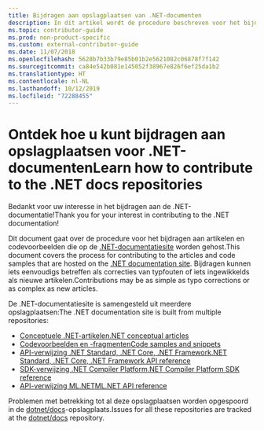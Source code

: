 ```yaml
---
title: Bijdragen aan opslagplaatsen van .NET-documenten
description: In dit artikel wordt de procedure beschreven voor het bijdragen aan artikelen en codevoorbeelden in de opslagplaatsen waaruit de .NET-documentatie bestaat.
ms.topic: contributor-guide
ms.prod: non-product-specific
ms.custom: external-contributor-guide
ms.date: 11/07/2018
ms.openlocfilehash: 5628b7b33b79e85b01b2e5621082c06878f7f142
ms.sourcegitcommit: ca84e542b081e145052f38967e826f6ef25da1b2
ms.translationtype: HT
ms.contentlocale: nl-NL
ms.lasthandoff: 10/12/2019
ms.locfileid: "72288455"
---
```

# <a name="learn-how-to-contribute-to-the-net-docs-repositories"></a><span data-ttu-id="bc13f-103">Ontdek hoe u kunt bijdragen aan opslagplaatsen voor .NET-documenten</span><span class="sxs-lookup"><span data-stu-id="bc13f-103">Learn how to contribute to the .NET docs repositories</span></span>

<span data-ttu-id="bc13f-104">Bedankt voor uw interesse in het bijdragen aan de .NET-documentatie!</span><span class="sxs-lookup"><span data-stu-id="bc13f-104">Thank you for your interest in contributing to the .NET documentation!</span></span>

<span data-ttu-id="bc13f-105">Dit document gaat over de procedure voor het bijdragen aan artikelen en codevoorbeelden die op de [.NET-documentatiesite](https://docs.microsoft.com/dotnet) worden gehost.</span><span class="sxs-lookup"><span data-stu-id="bc13f-105">This document covers the process for contributing to the articles and code samples that are hosted on the [.NET documentation site](https://docs.microsoft.com/dotnet).</span></span> <span data-ttu-id="bc13f-106">Bijdragen kunnen iets eenvoudigs betreffen als correcties van typfouten of iets ingewikkelds als nieuwe artikelen.</span><span class="sxs-lookup"><span data-stu-id="bc13f-106">Contributions may be as simple as typo corrections or as complex as new articles.</span></span>

<span data-ttu-id="bc13f-107">De .NET-documentatiesite is samengesteld uit meerdere opslagplaatsen:</span><span class="sxs-lookup"><span data-stu-id="bc13f-107">The .NET documentation site is built from multiple repositories:</span></span>

- [<span data-ttu-id="bc13f-108">Conceptuele .NET-artikelen</span><span class="sxs-lookup"><span data-stu-id="bc13f-108">.NET conceptual articles</span></span>](https://github.com/dotnet/docs)
- [<span data-ttu-id="bc13f-109">Codevoorbeelden en -fragmenten</span><span class="sxs-lookup"><span data-stu-id="bc13f-109">Code samples and snippets</span></span>](https://github.com/dotnet/samples)
- [<span data-ttu-id="bc13f-110">API-verwijzing .NET Standard, .NET Core, .NET Framework</span><span class="sxs-lookup"><span data-stu-id="bc13f-110">.NET Standard, .NET Core, .NET Framework API reference</span></span>](https://github.com/dotnet/dotnet-api-docs)
- [<span data-ttu-id="bc13f-111">SDK-verwijzing .NET Compiler Platform</span><span class="sxs-lookup"><span data-stu-id="bc13f-111">.NET Compiler Platform SDK reference</span></span>](https://github.com/dotnet/roslyn-api-docs)
- [<span data-ttu-id="bc13f-112">API-verwijzing ML.NET</span><span class="sxs-lookup"><span data-stu-id="bc13f-112">ML.NET API reference</span></span>](https://github.com/dotnet/ml-api-docs)

<span data-ttu-id="bc13f-113">Problemen met betrekking tot al deze opslagplaatsen worden opgespoord in de [dotnet/docs](https://github.com/dotnet/docs/issues)-opslagplaats.</span><span class="sxs-lookup"><span data-stu-id="bc13f-113">Issues for all these repositories are tracked at the [dotnet/docs](https://github.com/dotnet/docs/issues) repository.</span></span>
